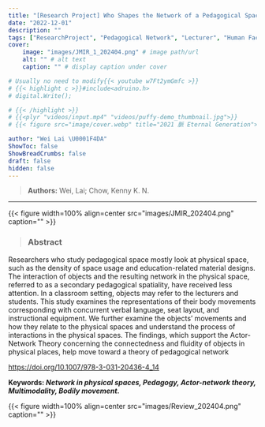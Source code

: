 ```yaml
---
title: "[Research Project] Who Shapes the Network of a Pedagogical Space?"
date: "2022-12-01"
description: ""
tags: ["ResearchProject", "Pedagogical Network", "Lecturer", "Human Factor",  "Space"]
cover:
    image: "images/JMIR_1_202404.png" # image path/url
    alt: "" # alt text
    caption: "" # display caption under cover

# Usually no need to modify{{< youtube w7Ft2ymGmfc >}}
# {{< highlight c >}}#include<adruino.h>
# digital.Write();

# {{< /highlight >}}
# {{<plyr "videos/input.mp4" "videos/puffy-demo_thumbnail.jpg">}}
# {{< figure src="image/cover.webp" title="2021 脈 Eternal Generation">}}

author: "Wei Lai \U0001F4DA"
ShowToc: false
ShowBreadCrumbs: false
draft: false
hidden: false
---
```

> **Authors:** Wei, Lai; Chow, Kenny K. N.
---

{{< figure width=100% align=center src="images/JMIR_202404.png" caption="" >}}

> ### Abstract

Researchers who study pedagogical space mostly look at physical space, such as the density of space usage and education-related material designs. The interaction of objects and the resulting network in the physical space, referred to as a secondary pedagogical spatiality, have received less attention. In a classroom setting, objects may refer to the lecturers and students. This study examines the representations of their body movements corresponding with concurrent verbal language, seat layout, and instructional equipment. We further examine the objects’ movements and how they relate to the physical spaces and understand the process of interactions in the physical spaces. The findings, which support the Actor-Network Theory concerning the connectedness and fluidity of objects in physical places, help move toward a theory of pedagogical network

https://doi.org/10.1007/978-3-031-20436-4_14

**Keywords: *Network in physical spaces, Pedagogy, Actor-network theory, Multimodality, Bodily movement*.**

{{< figure width=100% align=center src="images/Review_202404.png" caption="" >}}